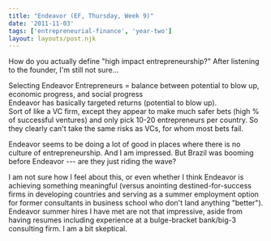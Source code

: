 ```yaml
---
title: "Endeavor (EF, Thursday, Week 9)"
date: '2011-11-03'
tags: ['entrepreneurial-finance', 'year-two']
layout: layouts/post.njk
---
```


How do you actually define "high impact entrepreneurship?" After listening to the founder, I'm still not sure...

Selecting Endeavor Entrepreneurs = balance between potential to blow up, economic progress, and social progress\
Endeavor has basically targeted returns (potential to blow up).\
Sort of like a VC firm, except they appear to make much safer bets (high % of successful ventures) and only pick 10-20 entrepreneurs per country. So they clearly can't take the same risks as VCs, for whom most bets fail.

Endeavor seems to be doing a lot of good in places where there is no culture of entrepreneurship. And I am impressed. But Brazil was booming before Endeavor --- are they just riding the wave?

I am not sure how I feel about this, or even whether I think Endeavor is achieving something meaningful (versus anointing destined-for-success firms in developing countries and serving as a summer employment option for former consultants in business school who don't land anything "better"). Endeavor summer hires I have met are not that impressive, aside from having resumes including experience at a bulge-bracket bank/big-3 consulting firm. I am a bit skeptical.
